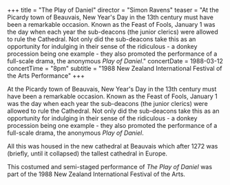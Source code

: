 +++
title = "The Play of Daniel"
director = "Simon Ravens"
teaser = "At the Picardy town of Beauvais, New Year's Day in the 13th century must have been a remarkable occasion. Known as the Feast of Fools, January 1 was the day when each year the sub-deacons (the junior clerics) were allowed to rule the Cathedral. Not only did the sub-deacons take this as an opportunity for indulging in their sense of the ridiculous - a donkey procession being one example - they also promoted the performance of a full-scale drama, the anonymous *Play of Daniel*."
concertDate = 1988-03-12
concertTime = "8pm"
subtitle = "1988 New Zealand International Festival of the Arts Performance"
+++

At the Picardy town of Beauvais, New Year's Day in the 13th century must have been a remarkable occasion. Known as the Feast of Fools, January 1 was the day when each year the sub-deacons (the junior clerics) were allowed to rule the Cathedral. Not only did the sub-deacons take this as an opportunity for indulging in their sense of the ridiculous - a donkey procession being one example - they also promoted the performance of a full-scale drama, the anonymous *Play of Daniel*.


All this was housed in the new cathedral at Beauvais which after 1272 was (briefly, until it collapsed) the tallest cathedral in Europe.


This costumed and semi-staged performance of *The Play of Daniel* was part of the 1988 New Zealand International Festival of the Arts.
